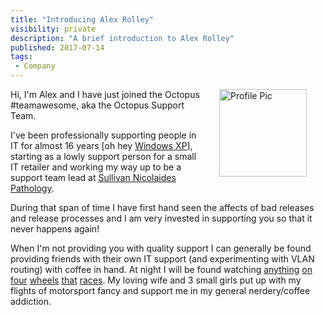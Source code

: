 ```yaml
---
title: "Introducing Alex Rolley"
visibility: private
description: "A brief introduction to Alex Rolley"
published: 2017-07-14
tags:
 - Company
---
```


<div style="float: right; margin: 30px; margin-top: 0">
<img alt="Profile Pic" src="https://i.octopus.com/site/team/avatar-alexr-140.jpg" height="140" width="140" />
</div>

Hi, I'm Alex and I have just joined the Octopus #teamawesome, aka the Octopus Support Team.

I've been professionally supporting people in IT for almost 16 years [oh hey [Windows XP](https://en.wikipedia.org/wiki/Windows_XP)], starting as a lowly support person for a small IT retailer and working my way up to be a support team lead at [Sullivan Nicolaides Pathology](http://snp.com.au).

During that span of time I have first hand seen the affects of bad releases and release processes and I am very invested in supporting you so that it never happens again!

When I'm not providing you with quality support I can generally be found providing friends with their own IT support (and experimenting with VLAN routing) with coffee in hand. At night I will be found watching [anything](http://www.supercars.com/) [on](http://www.fiawec.com/) [four](https://www.imsa.com/) [wheels](https://www.formula1.com/) [that](http://www.indycar.com/) [races](http://europeanlemansseries.com/). My loving wife and 3 small girls put up with my flights of motorsport fancy and support me in my general nerdery/coffee addiction.
